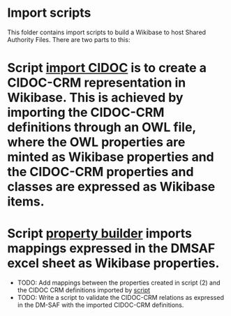 # Import scripts
This folder contains import scripts to build a Wikibase to host Shared Authority Files. There are two parts to this:
# Script [import CIDOC](https://github.com/weso/SAF-Lux/blob/main/import_scripts/CIDOC-CRM-properties/option2.ipynb) is to create a CIDOC-CRM representation in Wikibase. This is achieved by importing the CIDOC-CRM definitions through an OWL file, where the OWL properties are minted as Wikibase properties and the CIDOC-CRM properties and classes are expressed as Wikibase items. 
# Script [property builder](https://github.com/weso/SAF-Lux/blob/main/import_scripts/property_builder/create_properties.ipynb) imports mappings expressed in the DMSAF excel sheet as Wikibase properties. 

* TODO: Add mappings between the properties created  in script (2) and the CIDOC CRM definitions imported by [script]([script](https://github.com/weso/SAF-Lux/blob/main/import_scripts/CIDOC-CRM-properties/option2.ipynb))
* TODO: Write a script to validate the CIDOC-CRM relations as expressed in the DM-SAF with the imported CIDOC-CRM definitions. 
